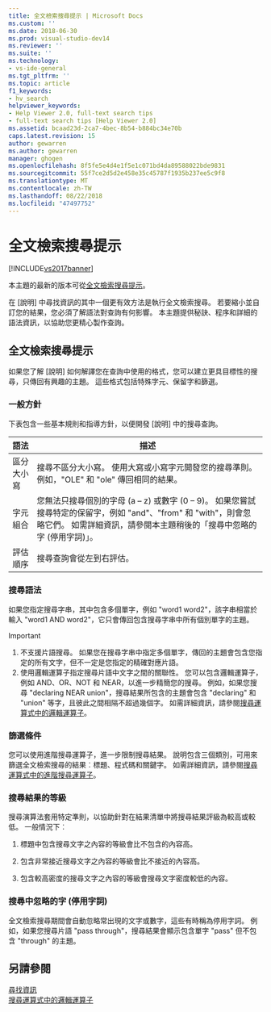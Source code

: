 ```yaml
---
title: 全文檢索搜尋提示 | Microsoft Docs
ms.custom: ''
ms.date: 2018-06-30
ms.prod: visual-studio-dev14
ms.reviewer: ''
ms.suite: ''
ms.technology:
- vs-ide-general
ms.tgt_pltfrm: ''
ms.topic: article
f1_keywords:
- hv_search
helpviewer_keywords:
- Help Viewer 2.0, full-text search tips
- full-text search tips [Help Viewer 2.0]
ms.assetid: bcaad23d-2ca7-4bec-8b54-b884bc34e70b
caps.latest.revision: 15
author: gewarren
ms.author: gewarren
manager: ghogen
ms.openlocfilehash: 8f5fe5e4d4e1f5e1c071bd4da89588022bde9831
ms.sourcegitcommit: 55f7ce2d5d2e458e35c45787f1935b237ee5c9f8
ms.translationtype: MT
ms.contentlocale: zh-TW
ms.lasthandoff: 08/22/2018
ms.locfileid: "47497752"
---
```

# <a name="full-text-search-tips"></a>全文檢索搜尋提示
[!INCLUDE[vs2017banner](../includes/vs2017banner.md)]

本主題的最新的版本可從[全文檢索搜尋提示](https://docs.microsoft.com/visualstudio/ide/full-text-search-tips)。  
  
在 [說明] 中尋找資訊的其中一個更有效方法是執行全文檢索搜尋。 若要縮小並自訂您的結果，您必須了解語法對查詢有何影響。 本主題提供秘訣、程序和詳細的語法資訊，以協助您更精心製作查詢。  
  
## <a name="full-text-search-tips"></a>全文檢索搜尋提示  
 如果您了解 [說明] 如何解譯您在查詢中使用的格式，您可以建立更具目標性的搜尋，只傳回有興趣的主題。 這些格式包括特殊字元、保留字和篩選。  
  
### <a name="general-guidelines"></a>一般方針  
 下表包含一些基本規則和指導方針，以便開發 [說明] 中的搜尋查詢。  
  
|語法|描述|  
|------------|-----------------|  
|區分大小寫|搜尋不區分大小寫。 使用大寫或小寫字元開發您的搜尋準則。 例如，"OLE" 和 "ole" 傳回相同的結果。|  
|字元組合|您無法只搜尋個別的字母 (a – z) 或數字 (0 – 9)。 如果您嘗試搜尋特定的保留字，例如 "and"、"from" 和 "with"，則會忽略它們。 如需詳細資訊，請參閱本主題稍後的「搜尋中忽略的字 (停用字詞)」。|  
|評估順序|搜尋查詢會從左到右評估。|  
  
### <a name="search-syntax"></a>搜尋語法  
 如果您指定搜尋字串，其中包含多個單字，例如 "word1 word2"，該字串相當於輸入 "word1 AND word2"，它只會傳回包含搜尋字串中所有個別單字的主題。  
  
> [!IMPORTANT]
>  1.  不支援片語搜尋。 如果您在搜尋字串中指定多個單字，傳回的主題會包含您指定的所有文字，但不一定是您指定的精確對應片語。  
> 2.  使用邏輯運算子指定搜尋片語中文字之間的關聯性。 您可以包含邏輯運算子，例如 AND、OR、NOT 和 NEAR，以進一步精簡您的搜尋。 例如，如果您搜尋 "declaring NEAR union"，搜尋結果所包含的主題會包含 "declaring" 和 "union" 等字，且彼此之間相隔不超過幾個字。 如需詳細資訊，請參閱[搜尋運算式中的邏輯運算子](../ide/logical-operators-in-search-expressions.md)。  
  
### <a name="filters"></a>篩選條件  
 您可以使用進階搜尋運算子，進一步限制搜尋結果。 說明包含三個類別，可用來篩選全文檢索搜尋的結果︰標題、程式碼和關鍵字。 如需詳細資訊，請參閱[搜尋運算式中的進階搜尋運算子](../ide/advanced-search-operators-in-search-expressions.md)。  
  
### <a name="ranking-of-search-results"></a>搜尋結果的等級  
 搜尋演算法套用特定準則，以協助針對在結果清單中將搜尋結果評級為較高或較低。 一般情況下︰  
  
1.  標題中包含搜尋文字之內容的等級會比不包含的內容高。  
  
2.  包含非常接近搜尋文字之內容的等級會比不接近的內容高。  
  
3.  包含較高密度的搜尋文字之內容的等級會搜尋文字密度較低的內容。  
  
### <a name="words-ignored-in-searches-stop-words"></a>搜尋中忽略的字 (停用字詞)  
 全文檢索搜尋期間會自動忽略常出現的文字或數字，這些有時稱為停用字詞。 例如，如果您搜尋片語 "pass through"，搜尋結果會顯示包含單字 "pass" 但不包含 "through" 的主題。  
  
## <a name="see-also"></a>另請參閱  
 [尋找資訊](../ide/locate-information.md)   
 [搜尋運算式中的邏輯運算子](../ide/logical-operators-in-search-expressions.md)




